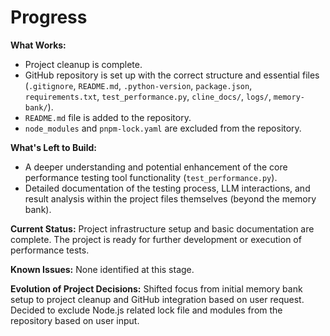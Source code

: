 # Progress

**What Works:**
- Project cleanup is complete.
- GitHub repository is set up with the correct structure and essential files (`.gitignore`, `README.md`, `.python-version`, `package.json`, `requirements.txt`, `test_performance.py`, `cline_docs/`, `logs/`, `memory-bank/`).
- `README.md` file is added to the repository.
- `node_modules` and `pnpm-lock.yaml` are excluded from the repository.

**What's Left to Build:**
- A deeper understanding and potential enhancement of the core performance testing tool functionality (`test_performance.py`).
- Detailed documentation of the testing process, LLM interactions, and result analysis within the project files themselves (beyond the memory bank).

**Current Status:** Project infrastructure setup and basic documentation are complete. The project is ready for further development or execution of performance tests.

**Known Issues:** None identified at this stage.

**Evolution of Project Decisions:** Shifted focus from initial memory bank setup to project cleanup and GitHub integration based on user request. Decided to exclude Node.js related lock file and modules from the repository based on user input.
